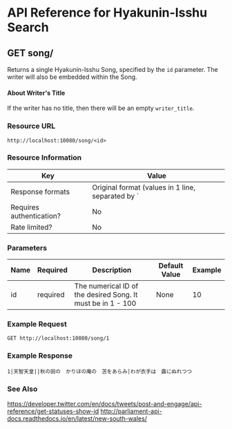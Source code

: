 # API Reference for Hyakunin-Isshu Search

## GET song/<id>

Returns a single Hyakunin-Isshu Song, specified by the `id` parameter.
The writer will also be embedded within the Song.

#### About Writer's Title

If the writer has no title, then there will be an empty `writer_title`.

### Resource URL

`http://localhost:10080/song/<id>`

### Resource Information

| Key                      | Value                                                 |
|--------------------------|-------------------------------------------------------|
| Response formats         | Original format (values in 1 line, separated by `|`   |
| Requires authentication? | No                                                    |
| Rate limited?            | No                                                    |

### Parameters

| Name | Required | Description                                                 | Default Value | Example |
|------|----------|-------------------------------------------------------------|---------------|---------|
| id   | required | The numerical ID of the desired Song. It must be in 1 - 100 | None          | 10      |

### Example Request

`GET http://localhost:10080/song/1`

### Example Response

```
1|天智天皇||秋の田の　かりほの庵の　苫をあらみ|わが衣手は　露にぬれつつ
```

### See Also

https://developer.twitter.com/en/docs/tweets/post-and-engage/api-reference/get-statuses-show-id
http://parliament-api-docs.readthedocs.io/en/latest/new-south-wales/